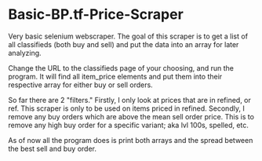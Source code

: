 # Basic-BP.tf-Price-Scraper

Very basic selenium webscraper. The goal of this scraper is to get a list of all classifieds (both buy and sell) and put the data into an array for later analyzing. 

Change the URL to the classifieds page of your choosing, and run the program. It will find all item_price elements and put them into their respective array for either buy or sell orders. 

So far there are 2 "filters." 
Firstly, I only look at prices that are in refined, or ref. This scraper is only to be used on items priced in refined. 
Secondly, I remove any buy orders which are above the mean sell order price. This is to remove any high buy order for a specific variant; aka lvl 100s, spelled, etc.

As of now all the program does is print both arrays and the spread between the best sell and buy order.
